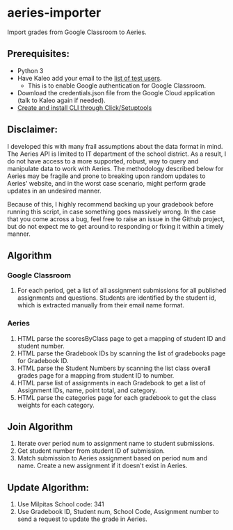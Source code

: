 # aeries-importer
Import grades from Google Classroom to Aeries.

## Prerequisites:
* Python 3
* Have Kaleo add your email to the [list of test users](https://console.cloud.google.com/apis/credentials/consent?authuser=1&project=aeries-importer).
  * This is to enable Google authentication for Google Classroom.
* Download the credentials.json file from the Google Cloud application (talk to Kaleo again if needed).
* [Create and install CLI through Click/Setuptools](https://click.palletsprojects.com/en/8.1.x/setuptools/#testing-the-script)

## Disclaimer:
I developed this with many frail assumptions about the data format in mind. The Aeries API is limited to IT department
of the school district. As a result, I do not have access to a more supported, robust, way to query and manipulate data
to work with Aeries. The methodology described below for Aeries may be fragile and prone to breaking upon random updates
to Aeries' website, and in the worst case scenario, might perform grade updates in an undesired manner.

Because of this, I highly recommend backing up your gradebook before running this script, in case something goes massively
wrong. In the case that you come across a bug, feel free to raise an issue in the Github project, but do not expect me
to get around to responding or fixing it within a timely manner.


## Algorithm

### Google Classroom
1. For each period, get a list of all assignment submissions for all published assignments and questions. Students are
   identified by the student id, which is extracted manually from their email name format.

### Aeries
1. HTML parse the scoresByClass page to get a mapping of student ID and student number.
2. HTML parse the Gradebook IDs by scanning the list of gradebooks page for Gradebook ID.
3. HTML parse the Student Numbers by scanning the list class overall grades page for a mapping from student ID to number.
4. HTML parse list of assignments in each Gradebook to get a list of Assignment IDs, name, point total, and category.
5. HTML parse the categories page for each gradebook to get the class weights for each category.

## Join Algorithm
1. Iterate over period num to assignment name to student submissions.
2. Get student number from student ID of submission.
3. Match submission to Aeries assignment based on period num and name. Create a new assignment if it doesn't exist in Aeries.

## Update Algorithm:
1. Use Milpitas School code: 341
2. Use Gradebook ID, Student num, School Code, Assignment number to send a request to update the grade in Aeries.
